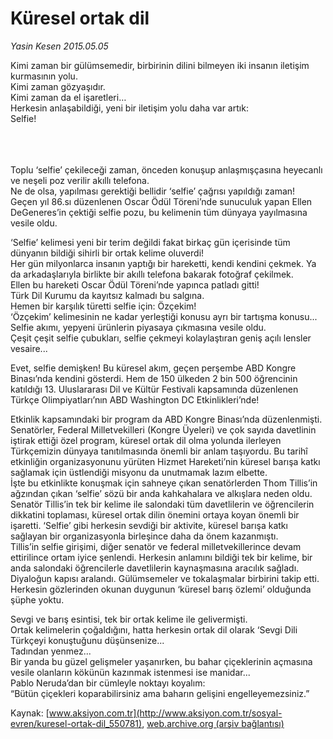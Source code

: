 # Küresel ortak dil

*Yasin Kesen 2015.05.05*

<div class="pNewsDetailMainContent" itemprop="articleBody">
 <p>
  Kimi zaman bir gülümsemedir, birbirinin dilini bilmeyen iki insanın iletişim kurmasının yolu.
  <br>
   Kimi zaman gözyaşıdır.
   <br>
    Kimi zaman da el işaretleri…
    <br>
     Herkesin anlaşabildiği, yeni bir iletişim yolu daha var artık:
     <br>
      Selfie!
     </br>
    </br>
   </br>
  </br>
 </p>
 <p>
  Toplu ‘selfie’ çekileceği zaman, önceden konuşup anlaşmışçasına heyecanlı ve neşeli poz verilir akıllı telefona.
  <br/>
  Ne de olsa, yapılması gerektiği bellidir ‘selfie’ çağrısı yapıldığı zaman!
  <br/>
  Geçen yıl 86.sı düzenlenen Oscar Ödül Töreni’nde sunuculuk yapan Ellen DeGeneres’in çektiği selfie pozu, bu kelimenin tüm dünyaya yayılmasına vesile oldu.
 </p>
 <p>
  ‘Selfie’ kelimesi yeni bir terim değildi fakat birkaç gün içerisinde tüm dünyanın bildiği sihirli bir ortak kelime oluverdi!
  <br/>
  Her gün milyonlarca insanın yaptığı bir hareketti, kendi kendini çekmek. Ya da arkadaşlarıyla birlikte bir akıllı telefona bakarak fotoğraf çekilmek.
  <br/>
  Ellen bu hareketi Oscar Ödül Töreni’nde yapınca patladı gitti!
  <br/>
  Türk Dil Kurumu da kayıtsız kalmadı bu salgına.
  <br/>
  Hemen bir karşılık türetti selfie için: Özçekim!
  <br/>
  ‘Özçekim’ kelimesinin ne kadar yerleştiği konusu ayrı bir tartışma konusu...
  <br/>
  Selfie akımı, yepyeni ürünlerin piyasaya çıkmasına vesile oldu.
  <br/>
  Çeşit çeşit selfie çubukları, selfie çekmeyi kolaylaştıran geniş açılı lensler vesaire...
 </p>
 <p>
  Evet, selfie demişken! Bu küresel akım, geçen perşembe ABD Kongre Binası’nda kendini gösterdi. Hem de 150 ülkeden 2 bin 500 öğrencinin katıldığı 13. Uluslararası Dil ve Kültür Festivali kapsamında düzenlenen Türkçe Olimpiyatları’nın ABD Washington DC Etkinlikleri’nde!
 </p>
 <p>
  Etkinlik kapsamındaki bir program da ABD Kongre Binası’nda düzenlenmişti. Senatörler, Federal Milletvekilleri (Kongre Üyeleri) ve çok sayıda davetlinin iştirak ettiği özel program, küresel ortak dil olma yolunda ilerleyen Türkçemizin dünyaya tanıtılmasında önemli bir anlam taşıyordu. Bu tarihî etkinliğin organizasyonunu yürüten Hizmet Hareketi’nin küresel barışa katkı sağlamak için üstlendiği misyonu da unutmamak lazım elbette.
  <br/>
  İşte bu etkinlikte konuşmak için sahneye çıkan senatörlerden Thom Tillis’in ağzından çıkan ‘selfie’ sözü bir anda kahkahalara ve alkışlara neden oldu. Senatör Tillis’in tek bir kelime ile salondaki tüm davetlilerin ve öğrencilerin dikkatini toplaması, küresel ortak dilin önemini ortaya koyan önemli bir işaretti. ‘Selfie’ gibi herkesin sevdiği bir aktivite, küresel barışa katkı sağlayan bir organizasyonla birleşince daha da önem kazanmıştı.
  <br/>
  Tillis’in selfie girişimi, diğer senatör ve federal milletvekillerince devam ettirilince ortam iyice şenlendi. Herkesin anlamını bildiği tek bir kelime, bir anda salondaki öğrencilerle davetlilerin kaynaşmasına aracılık sağladı. Diyaloğun kapısı aralandı. Gülümsemeler ve tokalaşmalar birbirini takip etti. Herkesin gözlerinden okunan duygunun ‘küresel barış özlemi’ olduğunda şüphe yoktu.
 </p>
 <p>
  Sevgi ve barış esintisi, tek bir ortak kelime ile gelivermişti.
  <br/>
  Ortak kelimelerin çoğaldığını, hatta herkesin ortak dil olarak ‘Sevgi Dili Türkçeyi konuştuğunu düşünsenize...
  <br/>
  Tadından yenmez...
  <br/>
  Bir yanda bu güzel gelişmeler yaşanırken, bu bahar çiçeklerinin açmasına vesile olanların kökünün kazınmak istenmesi ise manidar...
  <br/>
  Pablo Neruda’dan bir cümleyle noktayı koyalım:
  <br/>
  “Bütün çiçekleri koparabilirsiniz ama baharın gelişini engelleyemezsiniz.”
 </p>
</div>


Kaynak: [www.aksiyon.com.tr](http://www.aksiyon.com.tr/sosyal-evren/kuresel-ortak-dil_550781), [web.archive.org (arşiv bağlantısı)](http://web.archive.org/web/20150716190231/http://www.aksiyon.com.tr/sosyal-evren/kuresel-ortak-dil_550781)
